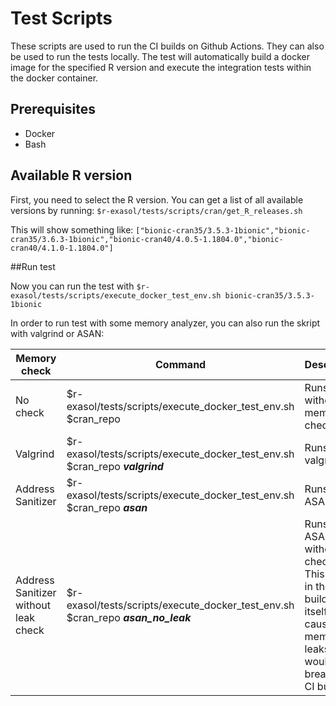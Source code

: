 # Test Scripts

These scripts are used to run the CI builds on Github Actions.
They can also be used to run the tests locally.
The test will automatically build a docker image for the specified R version and execute the 
integration tests within the docker container.

## Prerequisites

* Docker
* Bash

## Available R version

First, you need to select the R version.
You can get a list of all available versions by running:
```$r-exasol/tests/scripts/cran/get_R_releases.sh```

This will show something like:
```["bionic-cran35/3.5.3-1bionic","bionic-cran35/3.6.3-1bionic","bionic-cran40/4.0.5-1.1804.0","bionic-cran40/4.1.0-1.1804.0"]```

##Run test

Now you can run the test with
```$r-exasol/tests/scripts/execute_docker_test_env.sh bionic-cran35/3.5.3-1bionic```

In order to run test with some memory analyzer, you can also run the skript with valgrind or ASAN:

| Memory check | Command | Description |
|--------------|---------|-------------|
| No check | $r-exasol/tests/scripts/execute_docker_test_env.sh $cran_repo | Runs without any memory check |
| Valgrind  | $r-exasol/tests/scripts/execute_docker_test_env.sh $cran_repo ***valgrind*** | Runs with valgrind |
| Address Sanitizer | $r-exasol/tests/scripts/execute_docker_test_env.sh $cran_repo ***asan*** | Runs with ASAN |
| Address Sanitizer without leak check| $r-exasol/tests/scripts/execute_docker_test_env.sh $cran_repo ***asan_no_leak*** | Runs with ASAN withou leak checks. This is used in the CI builds as R itself causes memory leaks which would break the CI build|



